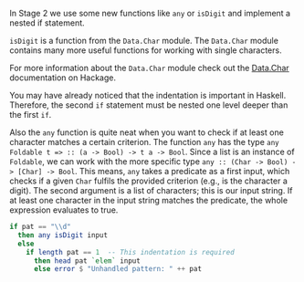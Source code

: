 In Stage 2 we use some new functions like `any` or `isDigit` and implement a nested if statement.

`isDigit` is a function from the `Data.Char` module.
The `Data.Char` module contains many more useful functions for working with single characters.

For more information about the `Data.Char` module check out the [Data.Char](https://hackage.haskell.org/package/base/docs/Data-Char.html) documentation on Hackage.

You may have already noticed that the indentation is important in Haskell.
Therefore, the second `if` statement must be nested one level deeper than the first `if`.

Also the `any` function is quite neat when you want to check if at least one character matches a certain criterion.
The function `any` has the type  `any Foldable t => :: (a -> Bool) -> t a -> Bool`.
Since a list is an instance of `Foldable`, we can work with the more specific type `any :: (Char -> Bool) -> [Char] -> Bool`.
This means, `any` takes a predicate as a first input, which checks if a given `Char` fulfils the provided criterion (e.g., is the character a digit).
The second argument is a list of characters; this is our input string.
If at least one character in the input string matches the predicate, the whole expression evaluates to true.

```haskell
if pat == "\\d"
  then any isDigit input
  else
    if length pat == 1  -- This indentation is required
      then head pat `elem` input
      else error $ "Unhandled pattern: " ++ pat
```
